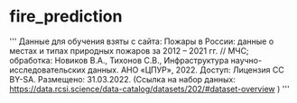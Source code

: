 # fire_prediction

'''
Данные для обучения взяты с сайта:
Пожары в России: данные о местах и типах природных пожаров за 2012 – 2021 гг. // МЧС; обработка: Новиков В.А., Тихонов С.В., Инфраструктура научно-исследовательских данных. АНО «ЦПУР»,
2022. Доступ: Лицензия CC BY-SA. Размещено: 31.03.2022. (Ссылка на набор данных:
 https://data.rcsi.science/data-catalog/datasets/202/#dataset-overview )
'''
